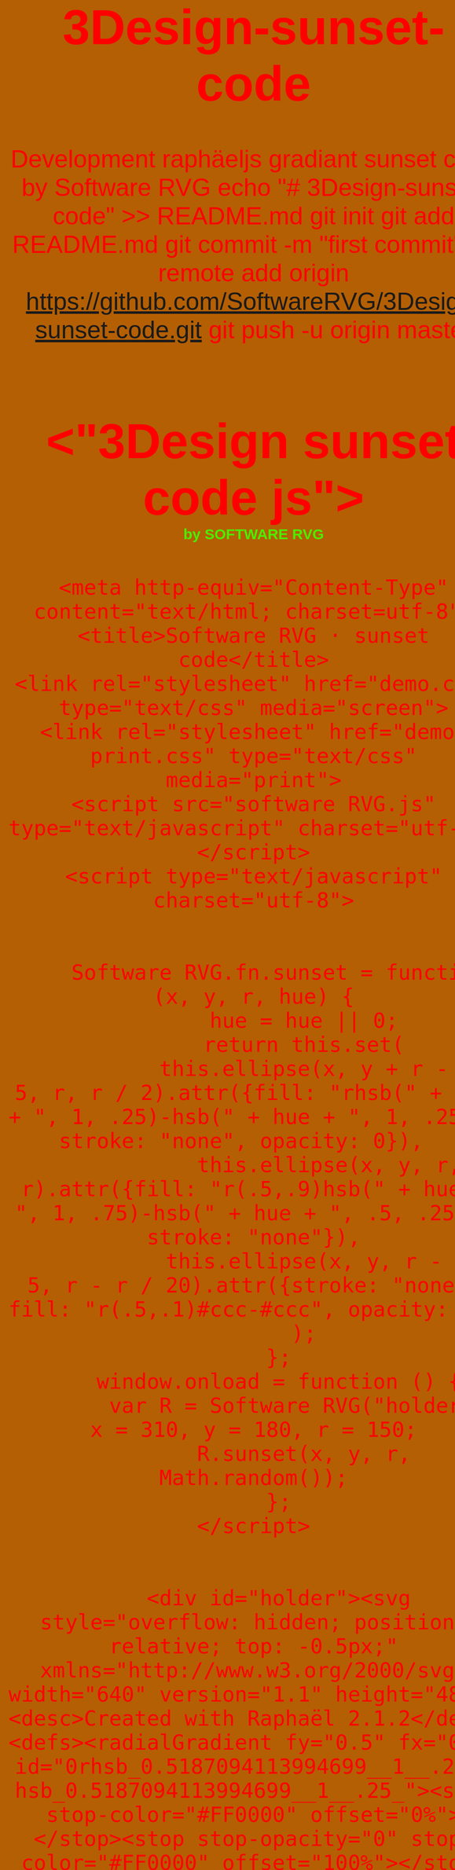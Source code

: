 # 3Design-sunset-code
Development raphäeljs gradiant sunset code by  Software RVG
echo "# 3Design-sunset-code" >> README.md
git init
git add README.md
git commit -m "first commit"
git remote add origin https://github.com/SoftwareRVG/3Design-sunset-code.git
git push -u origin master
<html lang="en"><head>
    <meta charset="utf-8">
    <meta name="generator" content="Software RVG HTML Editor (www.SOFTWARE-RVG.com)">
    <meta name="dcterms.created" content="lu., 21 mar. 2016 21:27:31 GMT">
    <meta name="description" content="SOFTWARE RVG . JAVASCRIPT .CREATIVE WORK . by SOFTWARE RVG. CSS3 development.">
    <meta name="keywords" content="javascript,css3 development,by software RVG,creative work, media image work">
    <title>SOFTWARE RVG 3Design sunset code js by Software RVG</title> <style type="text/css">
    <!--
	body {
      color:#E91414;
      background-color:#B45F04;
      background-image:url('Background Image');
      background-repeat:no-repeat; width:1000px;
  margin-left:auto;
  margin-right:auto;
  font-family: "Arial", sans-serif;
  color:red;
  text-align:center;
  font-size:50px;
}
    } <style type="text/css">.header {
  width:500px;
  margin-left:auto;
  margin-right:auto;
  font-family: "Arial", sans-serif;
  color:red;
  text-align:center;
  font-size:50px;
}

.header h1 {
color:orange-fluo;
  opacity:0.9;
  font-size:70px;
  text-align:center;
  margin-top:50px
}.header small {
color:#40FF00;
  opacity:0.9;
  font-size:30px;
}
.header h2 {
color:red;
  opacity:0.9;
  font-size:40px;
  text-align:center;
  margin-top:50px

.header small {
color:red;
  opacity:0.9;
  font-size:10px;
}


.header small {
color:red;
  opacity:0.9;
  font-size:10px;
}
.header h4 {
color:#01DFD7;
  opacity:0.9;
  font-size:30px;
  text-align:center;
  margin-top:50px
}.header small {
color:#40FF00;
  opacity:0.9;
  font-size:30px;
}

.container {
  
  width:600px;
  padding:30px;
  height:430px;
  box-shadow: 0px 1px 2px 0px rgba(50, 50, 50, 0.5);
  margin-left:auto;
  margin-right:auto;
}

.footer h5{color:blue;
  opacity:0,9;
  width:90px;
  height:10px;
  margin-top:10px;
  margin-left:auto;
  margin-right:auto;
  margin-bottom:50px;
}

.footer  h5 {
   font-family: 'Arial', sans-serif;
  color:blue;
  text-align:center;
  font-size:10px;
  opacity:0.9;
  margin-bottom:50px;
  margin-left:auto;
  margin-right:auto;
}

.img > a {
  margin-top:-10px;
}

.footer .img {color:blue;
  width:10px;
  margin-left:auto;
  margin-right:auto;
  margin-bottom:50px;
}

.img > a > img {color:blue;
  width:10px;
  display:inline;
  opacity:09;
}


.img > h5 {
   font-family: 'Arial', sans-serif;
  color:blue;
  text-align:center;
  font-size:10px;
  opacity:0.9;
  margin-left:auto;
  display:inline;
  margin-right:auto;
   margin-top:-10px;
   margin-bottom:50px;
    a  { color:#FF4000; }
    a:visited { color:#FF4000; }
    a:hover { color:#FF4000; }
    a:active { color:#FF0000; }
    -->
    </style>
    <!--[if IE]>
    <script src="http://html5shim.googlecode.com/svn/trunk/html5.js"></script>
    <![endif]-->
  </head><body><div class="header">
  <h1><"3Design sunset code js"> <div class="byline"><small>by SOFTWARE RVG</small></div></h1>
</div>
    

    <meta http-equiv="Content-Type" content="text/html; charset=utf-8">
    <title>Software RVG · sunset code</title>
    <link rel="stylesheet" href="demo.css" type="text/css" media="screen">
    <link rel="stylesheet" href="demo-print.css" type="text/css" media="print">
    <script src="software RVG.js" type="text/javascript" charset="utf-8"></script>
    <script type="text/javascript" charset="utf-8">
	

        Software RVG.fn.sunset = function (x, y, r, hue) {
            hue = hue || 0;
            return this.set(
                this.ellipse(x, y + r - r / 5, r, r / 2).attr({fill: "rhsb(" + hue + ", 1, .25)-hsb(" + hue + ", 1, .25)", stroke: "none", opacity: 0}),  
                this.ellipse(x, y, r, r).attr({fill: "r(.5,.9)hsb(" + hue + ", 1, .75)-hsb(" + hue + ", .5, .25)", stroke: "none"}),
                this.ellipse(x, y, r - r / 5, r - r / 20).attr({stroke: "none", fill: "r(.5,.1)#ccc-#ccc", opacity: 0})
            );
        };
        window.onload = function () {
            var R = Software RVG("holder"), x = 310, y = 180, r = 150;
            R.sunset(x, y, r, Math.random());
        };
    </script>
    
    
        <div id="holder"><svg style="overflow: hidden; position: relative; top: -0.5px;" xmlns="http://www.w3.org/2000/svg" width="640" version="1.1" height="480"><desc>Created with Raphaël 2.1.2</desc><defs><radialGradient fy="0.5" fx="0.5" id="0rhsb_0.5187094113994699__1__.25_-hsb_0.5187094113994699__1__.25_"><stop stop-color="#FF0000" offset="0%"></stop><stop stop-opacity="0" stop-color="#FF0000" offset="100%"></stop></radialGradient><radialGradient fy="0.9" fx="0.5" id="1r_.5_.9_hsb_0.5187094113994699__1__.75_-hsb_0.5187094113994699__.5__.25_"><stop stop-color="#FF0000" offset="0%"></stop><stop stop-color="#FE642E" offset="100%"></stop></radialGradient><radialGradient fy="0.1" fx="0.5" id="2r_.5_.1__ccc-_ccc"><stop stop-color="#FFFF00" offset="0%"></stop><stop stop-opacity="0" stop-color="#FF0040" offset="100%"></stop></radialGradient></defs><ellipse stroke-opacity="0" fill-opacity="1" opacity="1" style="opacity: 1; fill-opacity: 1;" stroke="none" fill="url(#0rhsb_0.5187094113994699__1__.25_-hsb_0.5187094113994699__1__.25_)" ry="75" rx="150" cy="300" cx="310"></ellipse><ellipse fill-opacity="1" opacity="1" style="opacity: 1; fill-opacity: 1;" stroke="none" fill="url(#1r_.5_.9_hsb_0.5187094113994699__1__.75_-hsb_0.5187094113994699__.5__.25_)" ry="150" rx="150" cy="180" cx="310"></ellipse><ellipse stroke-opacity="0" fill-opacity="1" opacity="1" style="opacity: 1; fill-opacity: 1;" stroke="none" fill="url(#2r_.5_.1__ccc-_ccc)" ry="142.5" rx="120" cy="180" cx="310"></ellipse></svg></div>
    <div class="footer">
      <img class src="https://pbs.twimg.com/profile_images/704055377835511808/7hXT4WVe_200x200.jpg"</a>
  <h5>SOFTWARE RVG en Twitter</h5>
  <div class="img">
      <a href="https://twitter.com/intent/follow?original_referer=https%3A%2F%2Fstatic.parastorage.com%2Fservices%2Fsanta%2F1.1149.21%2Fstatic%2Fexternal%2Ftwitter.html%3Falign%3Dleft%26compId%3Dcomp-ieykc65q%26href%3Dhttps%253A%252F%252Ftwitter.com%252FSoftwareRVG%26lang%3Des%26origin%3Dhttp%253A%252F%252Fwww.software-rvg.com%26screen_name%3DSoftwareRVG%26show_count%3Dtrue%26show_screen_name%3Dtrue%26widgetType%3DFOLLOW&amp;ref_src=twsrc%5Etfw&amp;region=follow_link&amp;screen_name=SoftwareRVG&amp;tw_p=followbutton" title="Sigue a Rober113 (@SoftwareRVG) en Twitter" id="follow-button" class="btn"><i></i><span class="label" id="l">Seguir a <b>@SoftwareRVG</b></span></a>
	<div class="byline"><h5>SOFTWARE RVG en Codepen</h5>
	<div class="img"><a href="http://codepen.io/SoftwareRVG/ "Sigue a Rober113 (@SoftwareRVG) en codepen" id="follow-button" class="btn"><i></i><span class="label" id="l">Seguir a <b>@SoftwareRVG</b></span></a>
     <div class="byline"><p>        </p>
	  <img src="https://3.bp.blogspot.com/-SSIfWR01A4w/Vs9bJ91mJhI/AAAAAAAAB9I/qEnEqQWJRig/s320/SOFTWARE%2BRVG-Icon%2Bapp.jpg" height="200" border="0" width="200">
    
    
  </div>
  <style type="text/css">.footer
.footer h5{color:#FFFF00;
  opacity:0,9;
  width:90px;
  height:10px;
  margin-top:10px;
  margin-left:auto;
  margin-right:auto;
  
}

.footer  h5 {
   font-family: 'Arial', sans-serif;
  color:#FFFF00;
  text-align:center;
  font-size:30px;
  opacity:0.9;
  margin-bottom:50px;
  margin-left:auto;
  margin-right:auto;
}

.img > a {
  margin-top:300px;
  font-size:20px;
  margin-left:auto;
  margin-right:auto;
  text-align:center;
  {color:#FFFF00;
  width:10px;
  margin-left:auto;
  margin-right:auto;
   margin-top:-20px;
   margin-bottom:500px;
  font-size:20px;
  margin-left:auto;
  margin-right:auto;
  text-align:center;
}

.footer .img {color:#FFFF00;
  width:10px;
  margin-left:auto;
  margin-right:auto;
   margin-top:-10px;
   margin-bottom:10px;
  font-size:20px;
  margin-left:auto;
  margin-right:auto;
  text-align:center;
}

.img > a > img {color:#FFFF00;
  width:10px;
  display:inline;
  opacity:09;
   margin-left:auto;
  margin-right:auto;
   margin-top:-10px;
  font-size:20px;
  margin-left:auto;
  margin-right:auto;
  text-align:center;
}
}


.img > h5 {
   font-family: 'Arial', sans-serif;
  color:#FFFF00;
  text-align:center;
  font-size:20px;
  opacity:0.9;
  margin-left:auto;
  display:inline;
  margin-right:auto;
   margin-top:-10px;
    a  { color:#FF4000; }
    a:visited { color:#800080; }
    a:hover { color#FF4000:; }
    a:active { color:#FF0000; }
    -->
    </style>

</div></div></body></html>
